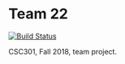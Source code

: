 # Team 22

[![Build Status](https://travis-ci.com/csc301-fall-2018/project-team-22.svg?token=fmbCkjjbvWxHsWMH7zRP&branch=master)](https://travis-ci.com/csc301-fall-2018/project-team-22)

CSC301, Fall 2018, team project.

